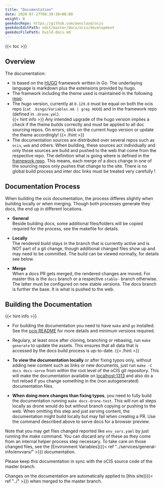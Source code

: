 ```yaml
---
title: "Documentation"
date: 2020-07-27T08:39:38+00:00
weight: 8
geekdocRepo: https://github.com/owncloud/ocis
geekdocEditPath: edit/master/docs/ocis/development
geekdocFilePath: build-docs.md
---
```


{{< toc >}}

## Overview

The documentation:

* Is based on the [HUGO](https://gohugo.io/) framework written in Go. The underlaying language is markdown plus the extensions provided by hugo.
* The framwork including the theme used is maintained in the following [repo](https://github.com/owncloud/owncloud.github.io). 
* The hugo version, currently at `0.129.0` must be equal on both the ocis repo (`cat .bingo/Variables.mk | grep HUGO`) and in the framework repo (defined in `.drone.yml`).\
{{< hint info >}}
Any intended upgrade of the hugo version implies a check if the theme builds correctly and must be applied to all doc sourcing repos. On errors, stick on the current hugo version or update the theme accordingly!
{{< /hint >}}
* The documentation sources are distributed over several repos such as `ocis`, `web` and others. When building, these sources act individually and only those sources are build and pushed to the web that come from the respective repo. The definition what is going where is defined in the [framework repo](https://github.com/owncloud/owncloud.github.io/blob/main/.batchfile). This means, each merge of a docs change in one of the sourcing repos only pushes that change to the site. There is no global build process and inter doc links must be treated very carefully !

## Documentation Process

When building the ocis documentation, the process differes slightly when building locally or when merging. Though both processes generate they docs, the end up in different locations.

* **General**\
Beside building docs, some additional files/folders will be copied required for the process, see the makefile for details.

* **Locally**\
The rendered build stays in the branch that is currently active and is NOT part of a git change, though additional changed files show up and may need to be committed. The build can be viewed normally, for details see below.

* **Merge**\
When a docs PR gets merged, the rendered changes are moved. For master this is the `docs` branch or a respective `stable-` branch otherwise. The latter must be configured on new stable versions. The docs branch is further the base. It is what is pushed to the web.

## Building the Documentation

{{< hint info >}}
* For building the documentation you need to have `make` and `go` installed. See the [ocis README](https://github.com/owncloud/ocis/#use-the-ocis-repo-as-source) for more details and minimum versions required.
* Regulary, at least once after cloning, branching or rebasing, run `make generate` to update the assets. This ensures that all data that is accessed by the docs build process is up-to-date.
{{< /hint >}}

* **To view the documentation locally** or after fixing typos only, without adding new content such as links or new documents, just run `make -C docs docs-serve` from within the root level of the oCIS git repository. This will make the documentation available on [localhost:1313](http://localhost:1313) and also do a hot reload if you change something in the (non autogenerated) documentation files.

* **When doing more changes than fixing typos**, you need to fully build the documentation running `make docs-drone-test`. This will run all steps locally as drone would do but without branch copying or pushing to the web. When omitting this step and just serving content, the documentation might build locally but may fail when creating a PR. Use the command described above to serve docs for a browser preview.

Note that you may get files changed reported like `env_vars.yaml` by just running the make command. You can discard any of these as they come from an internal helper process step necessary. To take care on those changed files, see the [Environment Variables]({{< ref "../services/general-info/envvars/" >}}) documentation.

Please keep this documentation in sync with the oCIS source code of the master branch.

Changes on the documentation are automatically applied to [this site]({{< ref "../" >}}) when merged to the master branch.
